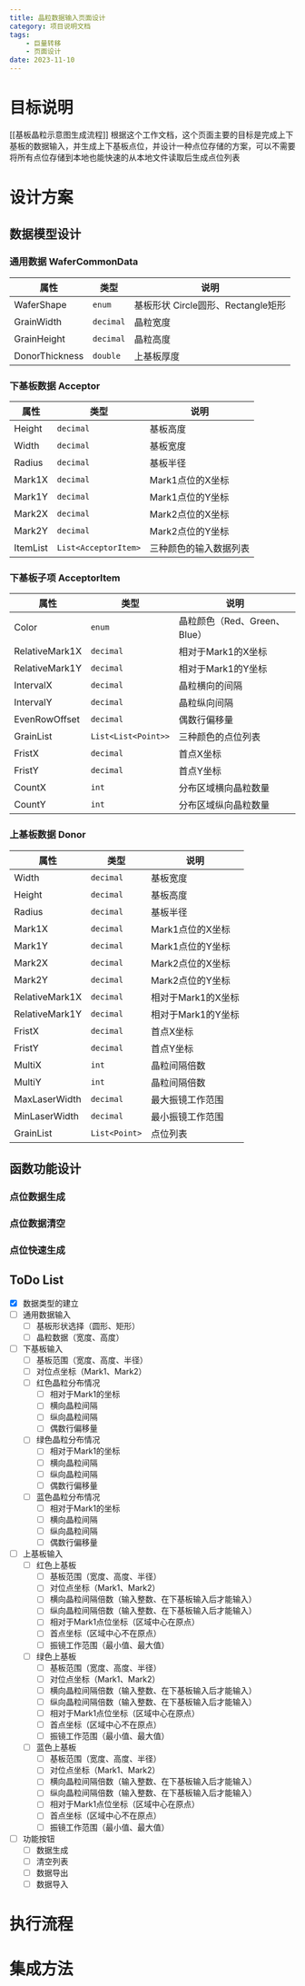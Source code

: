 ```yaml
---
title: 晶粒数据输入页面设计
category: 项目说明文档
tags: 
    - 巨量转移
    - 页面设计
date: 2023-11-10
---
```


# 目标说明

[[基板晶粒示意图生成流程]] 根据这个工作文档，这个页面主要的目标是完成上下基板的数据输入，并生成上下基板点位，并设计一种点位存储的方案，可以不需要将所有点位存储到本地也能快速的从本地文件读取后生成点位列表

# 设计方案

## 数据模型设计

### 通用数据 WaferCommonData

| 属性           | 类型      | 说明                               |
| -------------- | --------- | ---------------------------------- |
| WaferShape     | `enum`    | 基板形状 Circle圆形、Rectangle矩形 |
| GrainWidth     | `decimal` | 晶粒宽度                           |
| GrainHeight    | `decimal` | 晶粒高度                           |
| DonorThickness | `double`  | 上基板厚度                         |

### 下基板数据 Acceptor

| 属性      | 类型                 | 说明                   |
| --------- | -------------------- | ---------------------- |
| Height    | `decimal`            | 基板高度               |
| Width     | `decimal`            | 基板宽度               |
| Radius    | `decimal`            | 基板半径               |
| Mark1X    | `decimal`            | Mark1点位的X坐标       |
| Mark1Y    | `decimal`            | Mark1点位的Y坐标       |
| Mark2X    | `decimal`            | Mark2点位的X坐标       |
| Mark2Y    | `decimal`            | Mark2点位的Y坐标       |
| ItemList  | `List<AcceptorItem>` | 三种颜色的输入数据列表 |


### 下基板子项 AcceptorItem

| 属性           | 类型                | 说明                         |
| -------------- | ------------------- | ---------------------------- |
| Color          | `enum`              | 晶粒颜色（Red、Green、Blue） |
| RelativeMark1X | `decimal`           | 相对于Mark1的X坐标           |
| RelativeMark1Y | `decimal`           | 相对于Mark1的Y坐标           |
| IntervalX      | `decimal`           | 晶粒横向的间隔               |
| IntervalY      | `decimal`           | 晶粒纵向间隔                 |
| EvenRowOffset  | `decimal`           | 偶数行偏移量                 |
| GrainList      | `List<List<Point>>` | 三种颜色的点位列表           |
| FristX         | `decimal `            | 首点X坐标                    |
| FristY         | `decimal`             | 首点Y坐标                    |
| CountX         | `int`                 | 分布区域横向晶粒数量         |
| CountY         | `int `                | 分布区域纵向晶粒数量         | 

### 上基板数据 Donor

| 属性           | 类型          | 说明               |
| -------------- | ------------- | ------------------ |
| Width          | `decimal`     | 基板宽度           |
| Height         | `decimal`     | 基板高度           |
| Radius         | `decimal`     | 基板半径           |
| Mark1X         | `decimal`     | Mark1点位的X坐标   |
| Mark1Y         | `decimal`     | Mark1点位的Y坐标   |
| Mark2X         | `decimal`     | Mark2点位的X坐标   |
| Mark2Y         | `decimal`     | Mark2点位的Y坐标   |
| RelativeMark1X | `decimal`     | 相对于Mark1的X坐标 |
| RelativeMark1Y | `decimal`     | 相对于Mark1的Y坐标 |
| FristX         | `decimal `    | 首点X坐标          |
| FristY         | `decimal`     | 首点Y坐标          |
| MultiX         | `int`         | 晶粒间隔倍数       |
| MultiY         | `int`         | 晶粒间隔倍数       |
| MaxLaserWidth  | `decimal`     | 最大振镜工作范围   |
| MinLaserWidth  | `decimal`     | 最小振镜工作范围   |
| GrainList      | `List<Point>` | 点位列表           | 


## 函数功能设计

### 点位数据生成

### 点位数据清空

### 点位快速生成


## ToDo List

- [x] 数据类型的建立
- [ ] 通用数据输入
	- [ ] 基板形状选择（圆形、矩形）
	- [ ] 晶粒数据（宽度、高度）
- [ ] 下基板输入
	- [ ] 基板范围（宽度、高度、半径）
	- [ ] 对位点坐标（Mark1、Mark2）
	- [ ] 红色晶粒分布情况
		- [ ] 相对于Mark1的坐标
		- [ ] 横向晶粒间隔
		- [ ] 纵向晶粒间隔
		- [ ] 偶数行偏移量
	- [ ] 绿色晶粒分布情况
		- [ ] 相对于Mark1的坐标
		- [ ] 横向晶粒间隔
		- [ ] 纵向晶粒间隔
		- [ ] 偶数行偏移量
	- [ ] 蓝色晶粒分布情况
		- [ ] 相对于Mark1的坐标
		- [ ] 横向晶粒间隔
		- [ ] 纵向晶粒间隔
		- [ ] 偶数行偏移量
- [ ] 上基板输入
	- [ ] 红色上基板
		- [ ] 基板范围（宽度、高度、半径）
		- [ ] 对位点坐标（Mark1、Mark2）
		- [ ] 横向晶粒间隔倍数（输入整数、在下基板输入后才能输入）
		- [ ] 纵向晶粒间隔倍数（输入整数、在下基板输入后才能输入）
		- [ ] 相对于Mark1点位坐标（区域中心在原点）
		- [ ] 首点坐标（区域中心不在原点）
		- [ ] 振镜工作范围（最小值、最大值）
	- [ ] 绿色上基板
		- [ ] 基板范围（宽度、高度、半径）
		- [ ] 对位点坐标（Mark1、Mark2）
		- [ ] 横向晶粒间隔倍数（输入整数、在下基板输入后才能输入）
		- [ ] 纵向晶粒间隔倍数（输入整数、在下基板输入后才能输入）
		- [ ] 相对于Mark1点位坐标（区域中心在原点）
		- [ ] 首点坐标（区域中心不在原点）
		- [ ] 振镜工作范围（最小值、最大值）
	- [ ] 蓝色上基板
		- [ ] 基板范围（宽度、高度、半径）
		- [ ] 对位点坐标（Mark1、Mark2）
		- [ ] 横向晶粒间隔倍数（输入整数、在下基板输入后才能输入）
		- [ ] 纵向晶粒间隔倍数（输入整数、在下基板输入后才能输入）
		- [ ] 相对于Mark1点位坐标（区域中心在原点）
		- [ ] 首点坐标（区域中心不在原点）
		- [ ] 振镜工作范围（最小值、最大值）
- [ ] 功能按钮
	- [ ] 数据生成
	- [ ] 清空列表
	- [ ] 数据导出
	- [ ] 数据导入

# 执行流程

# 集成方法

